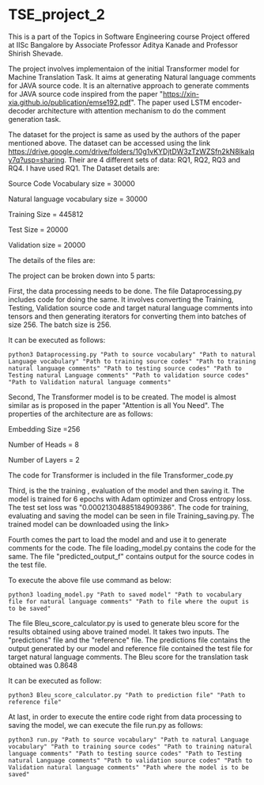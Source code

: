 # TSE_project_2

This is a part of the Topics in Software Engineering course Project offered at IISc Bangalore by Associate Professor Aditya Kanade and Professor Shirish Shevade.

The project involves implementaion of the initial Transformer model for Machine Translation Task. It aims at generating Natural language comments for JAVA source code. It is an alternative approach to generate comments for JAVA source code inspired from the paper "https://xin-xia.github.io/publication/emse192.pdf". The paper used LSTM encoder-decoder architecture with attention mechanism to do the comment generation task. 

The dataset for the project is same as used by the authors of the paper mentioned above. The dataset can be accessed using the link https://drive.google.com/drive/folders/10g1vKYDjtDW3zTzWZSfn2kN8lkalqy7q?usp=sharing. Their are 4 different sets of data: RQ1, RQ2, RQ3 and RQ4. I have used RQ1.
The Dataset details are:

Source Code Vocabulary size = 30000

Natural language vocabulary size = 30000

Training Size = 445812

Test Size = 20000

Validation size = 20000

The details of the files are:

The project can be broken down into 5 parts:

First, the data processing needs to be done. The file Dataprocessing.py includes code for doing the same. It involves converting the Training, Testing, Validation source code and target natural language comments into tensors and then generating iterators for converting them into batches of size 256. The batch size is 256.

It can be executed as follows:
```
python3 Dataprocessing.py "Path to source vocabulary" "Path to natural Language vocabulary" "Path to training source codes" "Path to training natural language comments" "Path to testing source codes" "Path to Testing natural Language comments" "Path to validation source codes" "Path to Validation natural language comments"
```
Second, The Transformer model is to be created. The model is almost similar as is proposed in the paper "Attention is all You Need". The properties of the architecture are as follows:

Embedding Size =256

Number of Heads = 8

Number of Layers = 2

The code for Transformer is included in the file Transformer_code.py

Third, is the the training , evaluation of the model and then saving it. The model is trained for 6 epochs with Adam optimizer and Cross entropy loss. The test set loss was "0.00021304885184909386". The code for training, evaluating and saving the model can be seen in file Training_saving.py. The trained model can be downloaded using the link>

Fourth comes the part to load the model and and use it to generate comments for the code. The file loading_model.py contains the code for the same. The file "predicted_output_f" contains output for the source codes in the test file.

To execute the above file use command as below:
```
python3 loading_model.py "Path to saved model" "Path to vocabulary file for natural language comments" "Path to file where the ouput is to be saved"
```
The file Bleu_score_calculator.py is used to generate bleu score for the results obtained using above trained model. It takes two inputs.
The "predictions" file and the "reference" file. The predictions file contains the output generated by our model and reference file contained the test file for target natural language comments. The Bleu score for the translation task obtained was 0.8648

It can be executed as follow:
```
python3 Bleu_score_calculator.py "Path to prediction file" "Path to reference file"
```

At last, in order to execute the entire code right from data processing to saving the model, we can execute the file run.py as follows:
```
python3 run.py "Path to source vocabulary" "Path to natural Language vocabulary" "Path to training source codes" "Path to training natural language comments" "Path to testing source codes" "Path to Testing natural Language comments" "Path to validation source codes" "Path to Validation natural language comments" "Path where the model is to be saved" 
```




